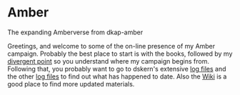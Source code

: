 # Amber
The expanding Amberverse from dkap-amber

Greetings, and welcome to some of the on-line presence of my Amber
campaign.  Probably the best place to start is with the books, followed by
my <A HREF="divergent_point.html">divergent point</A> so you understand
where my campaign begins from.  Following that, you probably want to go to
dskern's extensive <A HREF="http://www.haven.org/~dskern/amber/">log
files</A> and the other <A HREF="logs/">log files</A> to find out what has
happened to date.  Also the <A HREF="https://github.com/mrdkap/Amber/wiki">Wiki</A>
is a good place to find more updated materials.

